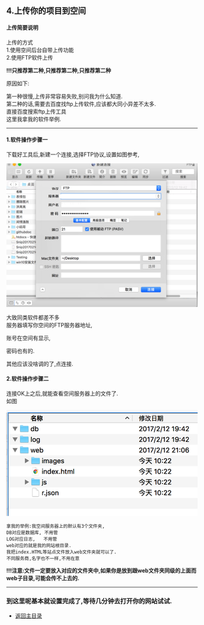 ## 4.上传你的项目到空间

#### 上传简要说明

上传的方式  
1.使用空间后台自带上传功能  
2.使用FTP软件上传

**!!!只推荐第二种,只推荐第二种,只推荐第二种**

原因如下:

第一种很慢,上传非常容易失败,别问我为什么知道.  
第二种的话,需要去百度找ftp上传软件,应该都大同小异差不太多.  
直接百度搜索ftp上传工具  
这里我拿我的软件举例.

---

#### 1.软件操作步骤一

下载好工具后,新建一个连接,选择FTP协议,设置如图参考,

![](/assets/Snip20170216_19.png)

大致同类软件都差不多  
服务器填写你空间的FTP服务器地址,

账号在空间有显示,

密码也有的.

其他应该没啥调的了,点连接.

#### 2.软件操作步骤二

连接OK上之后,就能查看空间服务器上的文件了.  
如图

![](/assets/Snip20170216_25.png)

```
拿我的举例:我空间服务器上的默认有3个文件夹,
DB对应是数据库, 不用管
LOG对应日志,   不用管
web对应的就是我的网站根目录.
我把index.HTML等站点文件放入web文件夹就可以了. 
不同服务商,名字也不一样,不用在意
```

**!!!注意:文件一定要放入对应的文件夹中,如果你是放到跟web文件夹同级的上面而web子目录,可能会传不上去的.**

---

### 到这里呢基本就设置完成了,等待几分钟去打开你的网站试试.


* [返回主目录](https://github.com/h615861768/creatwebsite)




